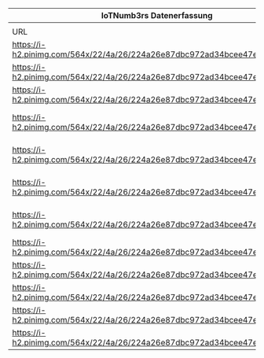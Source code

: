 |IoTNumb3rs Datenerfassung|||||||||||
| ---- | ---- | ---- | ---- | ---- | ---- | ---- | ---- | ---- | ---- | ---- |
||||||||||||
|URL|home_url|filename|device_class|device_count|market_class|market_volume|prognosis_year|publication_year|authorship_class|Dropbox folder|
|https://i-h2.pinimg.com/564x/22/4a/26/224a26e87dbc972ad34bcee47e995290.jpg|https://www.digitalinformationworld.com/2018/02/iot-trends-for-2018-infographic.html|file9_224a26e87dbc972ad34bcee47e995290.jpg|||market|14610000000|2025|2018|Blog|Pattoho/20181125-2100|
|https://i-h2.pinimg.com/564x/22/4a/26/224a26e87dbc972ad34bcee47e995290.jpg|https://www.digitalinformationworld.com/2018/02/iot-trends-for-2018-infographic.html|file9_224a26e87dbc972ad34bcee47e995290.jpg|||security drone market|10500000000|2020|||Pattoho/20181125-2100|
|https://i-h2.pinimg.com/564x/22/4a/26/224a26e87dbc972ad34bcee47e995290.jpg|https://www.digitalinformationworld.com/2018/02/iot-trends-for-2018-infographic.html|file9_224a26e87dbc972ad34bcee47e995290.jpg|||services market|18020000000|2022|||Pattoho/20181125-2100|
|https://i-h2.pinimg.com/564x/22/4a/26/224a26e87dbc972ad34bcee47e995290.jpg|https://www.digitalinformationworld.com/2018/02/iot-trends-for-2018-infographic.html|file9_224a26e87dbc972ad34bcee47e995290.jpg|||edge computing market|185800000|2017|||Pattoho/20181125-2100|
|https://i-h2.pinimg.com/564x/22/4a/26/224a26e87dbc972ad34bcee47e995290.jpg|https://www.digitalinformationworld.com/2018/02/iot-trends-for-2018-infographic.html|file9_224a26e87dbc972ad34bcee47e995290.jpg|||edge computing market|838600000|2022|||Pattoho/20181125-2100|
|https://i-h2.pinimg.com/564x/22/4a/26/224a26e87dbc972ad34bcee47e995290.jpg|https://www.digitalinformationworld.com/2018/02/iot-trends-for-2018-infographic.html|file9_224a26e87dbc972ad34bcee47e995290.jpg|||global blockchain market|509100000|2015|||Pattoho/20181125-2100|
|https://i-h2.pinimg.com/564x/22/4a/26/224a26e87dbc972ad34bcee47e995290.jpg|https://www.digitalinformationworld.com/2018/02/iot-trends-for-2018-infographic.html|file9_224a26e87dbc972ad34bcee47e995290.jpg|||It solutions bases on blockchain|6080000000|2023|||Pattoho/20181125-2100|
|https://i-h2.pinimg.com/564x/22/4a/26/224a26e87dbc972ad34bcee47e995290.jpg|https://www.digitalinformationworld.com/2018/02/iot-trends-for-2018-infographic.html|file9_224a26e87dbc972ad34bcee47e995290.jpg|M2M device|2200000000|||2023|||Pattoho/20181125-2100|
|https://i-h2.pinimg.com/564x/22/4a/26/224a26e87dbc972ad34bcee47e995290.jpg|https://www.digitalinformationworld.com/2018/02/iot-trends-for-2018-infographic.html|file9_224a26e87dbc972ad34bcee47e995290.jpg|M2M device|20000000000|||2026|||Pattoho/20181125-2100|
|https://i-h2.pinimg.com/564x/22/4a/26/224a26e87dbc972ad34bcee47e995290.jpg|https://www.digitalinformationworld.com/2018/02/iot-trends-for-2018-infographic.html|file9_224a26e87dbc972ad34bcee47e995290.jpg|||Industry 4.0 value|1.523E+11|2022|||Pattoho/20181125-2100|
|https://i-h2.pinimg.com/564x/22/4a/26/224a26e87dbc972ad34bcee47e995290.jpg|https://www.digitalinformationworld.com/2018/02/iot-trends-for-2018-infographic.html|file9_224a26e87dbc972ad34bcee47e995290.jpg|||Cybersecurity|1.4979E+11|2018|||Pattoho/20181125-2100|
|https://i-h2.pinimg.com/564x/22/4a/26/224a26e87dbc972ad34bcee47e995290.jpg|https://www.digitalinformationworld.com/2018/02/iot-trends-for-2018-infographic.html|file9_224a26e87dbc972ad34bcee47e995290.jpg|||Cybersecurity|1.4979E+11|2018|||Pattoho/20181125-2100|
